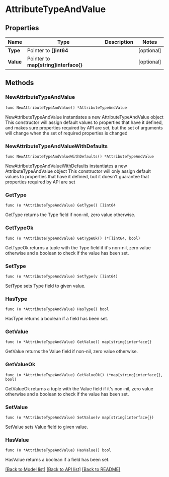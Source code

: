 # AttributeTypeAndValue

## Properties

Name | Type | Description | Notes
------------ | ------------- | ------------- | -------------
**Type** | Pointer to **[]int64** |  | [optional] 
**Value** | Pointer to **map[string]interface{}** |  | [optional] 

## Methods

### NewAttributeTypeAndValue

`func NewAttributeTypeAndValue() *AttributeTypeAndValue`

NewAttributeTypeAndValue instantiates a new AttributeTypeAndValue object
This constructor will assign default values to properties that have it defined,
and makes sure properties required by API are set, but the set of arguments
will change when the set of required properties is changed

### NewAttributeTypeAndValueWithDefaults

`func NewAttributeTypeAndValueWithDefaults() *AttributeTypeAndValue`

NewAttributeTypeAndValueWithDefaults instantiates a new AttributeTypeAndValue object
This constructor will only assign default values to properties that have it defined,
but it doesn't guarantee that properties required by API are set

### GetType

`func (o *AttributeTypeAndValue) GetType() []int64`

GetType returns the Type field if non-nil, zero value otherwise.

### GetTypeOk

`func (o *AttributeTypeAndValue) GetTypeOk() (*[]int64, bool)`

GetTypeOk returns a tuple with the Type field if it's non-nil, zero value otherwise
and a boolean to check if the value has been set.

### SetType

`func (o *AttributeTypeAndValue) SetType(v []int64)`

SetType sets Type field to given value.

### HasType

`func (o *AttributeTypeAndValue) HasType() bool`

HasType returns a boolean if a field has been set.

### GetValue

`func (o *AttributeTypeAndValue) GetValue() map[string]interface{}`

GetValue returns the Value field if non-nil, zero value otherwise.

### GetValueOk

`func (o *AttributeTypeAndValue) GetValueOk() (*map[string]interface{}, bool)`

GetValueOk returns a tuple with the Value field if it's non-nil, zero value otherwise
and a boolean to check if the value has been set.

### SetValue

`func (o *AttributeTypeAndValue) SetValue(v map[string]interface{})`

SetValue sets Value field to given value.

### HasValue

`func (o *AttributeTypeAndValue) HasValue() bool`

HasValue returns a boolean if a field has been set.


[[Back to Model list]](../README.md#documentation-for-models) [[Back to API list]](../README.md#documentation-for-api-endpoints) [[Back to README]](../README.md)



